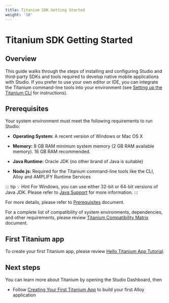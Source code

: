 ```yaml
---
title: Titanium SDK Getting Started
weight: '10'
---
```


# Titanium SDK Getting Started

## Overview

This guide walks through the steps of installing and configuring Studio and third-party SDKs and tools required to develop native mobile applications with Studio. If you prefer to use your own editor or IDE, you can integrate the Titanium command-line tools into your environment (see [Setting up the Titanium CLI](#undefined) for instructions).

## Prerequisites

Your system environment must meet the following requirements to run Studio:

* **Operating System:** A recent version of Windows or Mac OS X

* **Memory:** 8 GB RAM minimum system memory (2 GB RAM available memory). 16 GB RAM recommended.

* **Java Runtime:** Oracle JDK (no other brand of Java is suitable)

* **Node.js:** Required for the Titanium command-line tools like the CLI, Alloy and AMPLIFY Runtime Services

::: tip 💡 Hint
For Windows, you can use either 32-bit or 64-bit versions of Java JDK. Please refer to [Java Support](/guide/Titanium_SDK/Titanium_SDK_Getting_Started/Installation_and_Configuration/Titanium_Compatibility_Matrix/Studio_Java_Support/) for more information.
:::

For more details, please refer to [Prerequisites](/guide/Titanium_SDK/Titanium_SDK_Getting_Started/Prerequisites/) document.

For a complete list of compatibility of system environments, dependencies, and other requirements, please review [Titanium Compatibility Matrix](/guide/Titanium_SDK/Titanium_SDK_Getting_Started/Installation_and_Configuration/Titanium_Compatibility_Matrix/) document.

## First Titanium app

To create your first Titanium app, please review [Hello Titanium App Tutorial](/guide/Titanium_SDK/Titanium_SDK_Getting_Started/Hello_Titanium_App_Tutorial.html).


## Next steps

You can learn more about Titanium by opening the Studio Dashboard, then

* Follow [Creating Your First Titanium App](/guide/Titanium_SDK/Titanium_SDK_Getting_Started/Creating_Your_First_Titanium_App/) to build your first Alloy application
